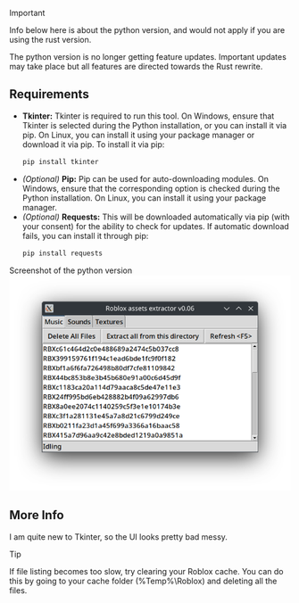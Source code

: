 > [!IMPORTANT]
> Info below here is about the python version, and would not apply if you are using the rust version.

The python version is no longer getting feature updates. Important updates may take place but all features are directed towards the Rust rewrite.

## Requirements
- **Tkinter:** Tkinter is required to run this tool. On Windows, ensure that Tkinter is selected during the Python installation, or you can install it via pip. On Linux, you can install it using your package manager or download it via pip.
  To install it via pip:
  ```bash
  pip install tkinter
  ```
- *(Optional)* **Pip:** Pip can be used for auto-downloading modules. On Windows, ensure that the corresponding option is checked during the Python installation. On Linux, you can install it using your package manager.
- *(Optional)* **Requests:** This will be downloaded automatically via pip (with your consent) for the ability to check for updates. If automatic download fails, you can install it through pip:
  ```bash
  pip install requests
  ```
Screenshot of the python version
![Screenshot of the python version](/assets/python-screenshot.png)

## More Info
I am quite new to Tkinter, so the UI looks pretty bad messy.

> [!TIP]
> If file listing becomes too slow, try clearing your Roblox cache. You can do this by going to your cache folder (%Temp%\Roblox) and deleting all the files.

